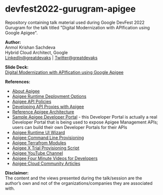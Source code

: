 # devfest2022-gurugram-apigee
Repository containing talk material used during Google DevFest 2022 Gurugram for the talk titled "Digital Modernization with APIfication using Google Apigee".

**Author:**</br>
Anmol Krishan Sachdeva</br>
Hybrid Cloud Architect, Google</br>
[LinkedIn@greatdevaks](https://www.linkedin.com/in/greatdevaks) | [Twitter@greatdevaks](https://www.twitter.com/greatdevaks)

**Slide Deck:**</br>
[Digital Modernization with APIfication using Google Apigee](./Google_Cloud_DevFest_Gurugram_2022_Digital_Modernization_with_APIfication_using_Google_Apigee.pdf)

**References:**
- [About Apigee](https://cloud.google.com/apigee/docs/api-platform/get-started/what-apigee)
- [Apigee Runtime Deployment Options](https://cloud.google.com/apigee/docs/api-platform/get-started/compare-apigee-products)
- [Apigee API Policies](https://cloud.google.com/apigee/docs/api-platform/get-started/get-started)
- [Developing API Proxies with Apigee](https://cloud.google.com/apigee/docs/api-platform/get-started/get-started)
- [Reference Apigee Architecture](https://cloud.google.com/apigee/docs/api-platform/architecture/overview)
- [Sample Apigee Developer Portal](https://apidocs.apigee.com/) - this Developer Portal is actually a real Developer Portal that is being used to expose Apigee Management APIs; users can build their own Developer Portals for their APIs
- [Apigee Runtime UI Wizard](https://cloud.google.com/apigee/docs/api-platform/get-started/overview)
- [Apigee Command Line Provisioning](https://cloud.google.com/apigee/docs/api-platform/get-started/install-cli)
- [Apigee Terrafrom Modules](https://github.com/apigee/terraform-modules)
- [Apigee X Trial Provisioning Script](https://github.com/apigee/devrel/tree/main/tools/apigee-x-trial-provision)
- [Apigee YouTube Channel](https://www.youtube.com/user/apigee)
- [Apigee Four Minute Videos for Developers](https://www.youtube.com/channel/UCQGLCTdXvBfdHLZlxoujZ5w)
- [Apigee Cloud Community Articles](https://www.googlecloudcommunity.com/gc/Cloud-Product-Articles/tkb-p/cloud-articles/label-name/apigee)

**Disclaimer:**</br>
The content and the views presented during the talk/session are the author’s own and not of the organizations/companies they are associated with.
